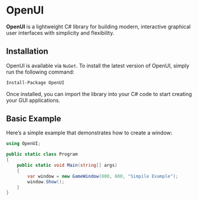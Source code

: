 # OpenUI

**OpenUI** is a lightweight C# library for building modern, interactive graphical user interfaces with simplicity and flexibility.

## Installation

OpenUI is available via `NuGet`. To install the latest version of OpenUI, simply run the following command:

```bat
Install-Package OpenUI
```

Once installed, you can import the library into your C# code to start creating your GUI applications.

## Basic Example

Here’s a simple example that demonstrates how to create a window:

```cs
using OpenUI;

public static class Program
{
    public static void Main(string[] args)
    {
        var window = new GameWindow(800, 600, "Simpile Example");
        window.Show();
    }
}
```

